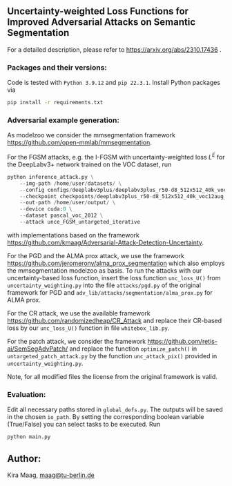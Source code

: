 ## Uncertainty-weighted Loss Functions for Improved Adversarial Attacks on Semantic Segmentation

For a detailed description, please refer to https://arxiv.org/abs/2310.17436 .

### Packages and their versions:
Code is tested with ```Python 3.9.12``` and ```pip 22.3.1```.
Install Python packages via
```sh
pip install -r requirements.txt
```

### Adversarial example generation:
As modelzoo we consider the mmsegmentation framework https://github.com/open-mmlab/mmsegmentation. 

For the FGSM attacks, e.g. the I-FGSM with uncertainty-weighted loss $L^E$ for the DeepLabv3+ network trained on the VOC dataset, run
```python
python inference_attack.py \
    --img-path /home/user/datasets/ \
    --config configs/deeplabv3plus/deeplabv3plus_r50-d8_512x512_40k_voc12aug.py \
    --checkpoint checkpoints/deeplabv3plus_r50-d8_512x512_40k_voc12aug_20200613_161759-e1b43aa9.pth \
    --out-path /home/user/output/ \
    --device cuda:0 \
    --dataset pascal_voc_2012 \
    --attack unce_FGSM_untargeted_iterative
```
with implementations based on the framework https://github.com/kmaag/Adversarial-Attack-Detection-Uncertainty. 

For the PGD and the ALMA prox attack, we use the framework https://github.com/jeromerony/alma_prox_segmentation which also employs the mmsegmentation modelzoo as basis. To run the attacks with our uncertainty-based loss function, insert the loss function `unc_loss_U()` from `uncertainty_weighting.py` into the file `attacks/pgd.py` of the original framework for PGD and `adv_lib/attacks/segmentation/alma_prox.py` for ALMA prox.

For the CR attack, we use the available framework https://github.com/randomizedheap/CR_Attack and replace their CR-based loss by our `unc_loss_U()` function in file `whitebox_lib.py`.

For the patch attack, we consider the framework https://github.com/retis-ai/SemSegAdvPatch/ and replace the function `optimize_patch()` in `untargeted_patch_attack.py` by the function `unc_attack_pix()` provided in `uncertainty_weighting.py`.

Note, for all modified files the license from the original framework is valid.

### Evaluation:
Edit all necessary paths stored in `global_defs.py`. The outputs will be saved in the chosen `io_path`. 
By setting the corresponding boolean variable (True/False) you can select tasks to be executed. Run
```python
python main.py
```

## Author:
Kira Maag, maag@tu-berlin.de


